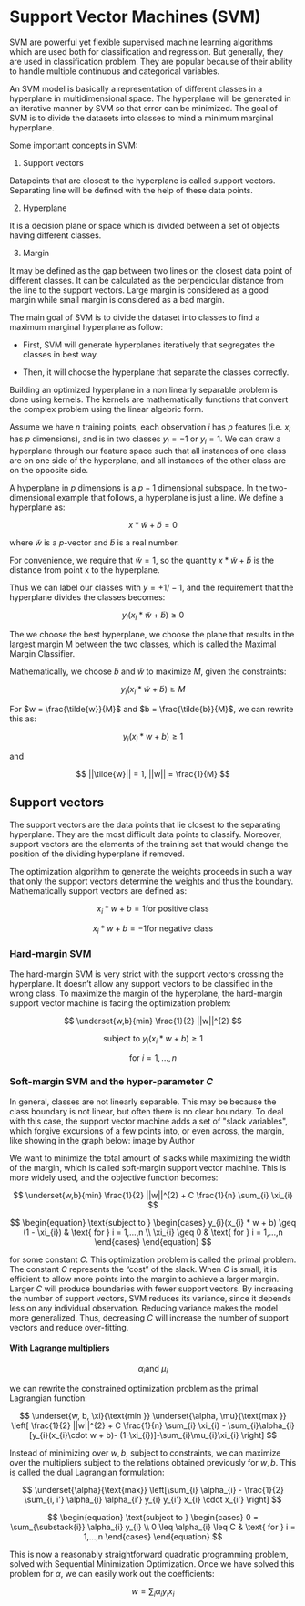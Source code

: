 # Support Vector Machines (SVM)

SVM are powerful yet flexible supervised machine learning algorithms which are used both for classification and regression. But generally, they are used in classification problem. They are popular because of their ability to handle multiple continuous and categorical variables.

An SVM model is basically a representation of different classes in a hyperplane in multidimensional space. The hyperplane will be generated in an iterative manner by SVM so that error can be minimized. The goal of SVM is to divide the datasets into classes to mind a minimum marginal hyperplane.

Some important concepts in SVM:

1. Support vectors

Datapoints that are closest to the hyperplane is called support vectors. Separating line will be defined with the help of these data points.

2. Hyperplane

It is a decision plane or space which is divided between a set of objects having different classes.

3. Margin

It may be defined as the gap between two lines on the closest data point of different classes. It can be calculated as the perpendicular distance from the line to the support vectors. Large margin is considered as a good margin while small margin is considered as a bad margin.

The main goal of SVM is to divide the dataset into classes to find a maximum marginal hyperplane as follow:

- First, SVM will generate hyperplanes iteratively that segregates the classes in best way.

- Then, it will choose the hyperplane that separate the classes correctly.

Building an optimized hyperplane in a non linearly separable problem is done using kernels. The kernels are mathematically functions that convert the complex problem using the linear algebric form.

Assume we have $n$ training points, each observation $i$ has $p$ features (i.e. $x_{i}$ has $p$ dimensions), and is in two classes $y_{i}=-1$ or $y_{i} = 1$. We can draw a hyperplane through our feature space such that all instances of one class are on one side of the hyperplane, and all instances of the other class are on the opposite side. 

A hyperplane in $p$ dimensions is a $p-1$ dimensional subspace. In the two-dimensional example that follows, a hyperplane is just a line. We define a hyperplane as:

$$
x * \tilde{w} + \tilde{b} = 0
$$

where $\tilde{w}$ is a $p$-vector and $\tilde{b}$ is a real number. 

For convenience, we require that $\tilde{w} = 1$, so the quantity $x * \tilde{w} + \tilde{b}$ is the distance from point x to the hyperplane.

Thus we can label our classes with $y = +1/-1$, and the requirement that the hyperplane divides the classes becomes:

$$
y_{i}(x_{i} * \tilde{w} + \tilde{b}) \geq 0
$$

The we choose the best hyperplane, we choose the plane that results in the largest margin M between the two classes, which is called the Maximal Margin Classifier.

Mathematically, we choose $\tilde{b}$ and $\tilde{w}$ to maximize $M$, given the constraints:

$$
y_{i}(x_{i} * \tilde{w} + \tilde{b}) \geq M
$$

For $w = \frac{\tilde{w}}{M}$ and $b = \frac{\tilde{b}}{M}$, we can rewrite this as:

$$
y_{i}(x_{i} * w + b) \geq 1
$$

and 

$$
||\tilde{w}|| = 1, ||w|| = \frac{1}{M}
$$

## Support vectors

The support vectors are the data points that lie closest to the separating hyperplane. They are the most difficult data points to classify. Moreover, support vectors are the elements of the training set that would change the position of the dividing hyperplane if removed. 

The optimization algorithm to generate the weights proceeds in such a way that only the support vectors determine the weights and thus the boundary. Mathematically support vectors are defined as:

$$
x_{i} * w + b = 1 \text{for positive class}
$$

$$
x_{i} * w + b = -1 \text{for negative class}
$$

### Hard-margin SVM

The hard-margin SVM is very strict with the support vectors crossing the hyperplane. It doesn’t allow any support vectors to be classified in the wrong class. To maximize the margin of the hyperplane, the hard-margin support vector machine is facing the optimization problem:

$$
\underset{w,b}{min} \frac{1}{2} ||w||^{2}
$$

$$
\text{subject to } y_{i}(x_{i} * w + b) \geq 1
$$

$$
\text{for } i = 1,...,n
$$


### Soft-margin SVM and the hyper-parameter $C$

In general, classes are not linearly separable. This may be because the class boundary is not linear, but often there is no clear boundary. To deal with this case, the support vector machine adds a set of "slack variables", which forgive excursions of a few points into, or even across, the margin, like showing in the graph below:
image by Author

We want to minimize the total amount of slacks while maximizing the width of the margin, which is called soft-margin support vector machine. This is more widely used, and the objective function becomes:

$$
\underset{w,b}{min} \frac{1}{2} ||w||^{2} + C \frac{1}{n} \sum_{i} \xi_{i}
$$

$$
\begin{equation}
\text{subject to } \begin{cases} y_{i}(x_{i} * w + b) \geq (1 - \xi_{i}) & \text{ for } i = 1,...,n \\ \xi_{i} \geq 0 & \text{ for } i = 1,...,n \end{cases}
\end{equation}
$$

for some constant $C$. This optimization problem is called the primal problem. The constant $C$ represents the “cost” of the slack. When $C$ is small, it is efficient to allow more points into the margin to achieve a larger margin. Larger $C$ will produce boundaries with fewer support vectors. By increasing the number of support vectors, SVM reduces its variance, since it depends less on any individual observation. Reducing variance makes the model more generalized. Thus, decreasing $C$ will increase the number of support vectors and reduce over-fitting.

#### With Lagrange multipliers

$$
\alpha_{i} \text{and } \mu_{i}
$$

we can rewrite the constrained optimization problem as the primal Lagrangian function:

$$
\underset{w, b, \xi}{\text{min }} \underset{\alpha, \mu}{\text{max }} \left[ \frac{1}{2} ||w||^{2} + C \frac{1}{n} \sum_{i} \xi_{i} - \sum_{i}\alpha_{i} [y_{i}(x_{i}\cdot w + b)- (1-\xi_{i})]-\sum_{i}\mu_{i}\xi_{i} \right]
$$


Instead of minimizing over $w, b$, subject to constraints, we can maximize over the multipliers subject to the relations obtained previously for $w, b$. This is called the dual Lagrangian formulation:

$$
\underset{\alpha}{\text{max}} \left[\sum_{i} \alpha_{i} - \frac{1}{2} \sum_{i, i'} \alpha_{i} \alpha_{i'} y_{i} y_{i'} x_{i} \cdot x_{i'}  \right]
$$

$$
\begin{equation}
\text{subject to } \begin{cases} 0 =  \sum_{\substack{i}} \alpha_{i} y_{i} \\ 0 \leq \alpha_{i} \leq C & \text{ for } i = 1,...,n \end{cases}
\end{equation}
$$

This is now a reasonably straightforward quadratic programming problem, solved with Sequential Minimization Optimization. Once we have solved this problem for $\alpha$, we can easily work out the coefficients:

$$
w = \sum_{i} \alpha_{i} y_{i} x_{i}
$$